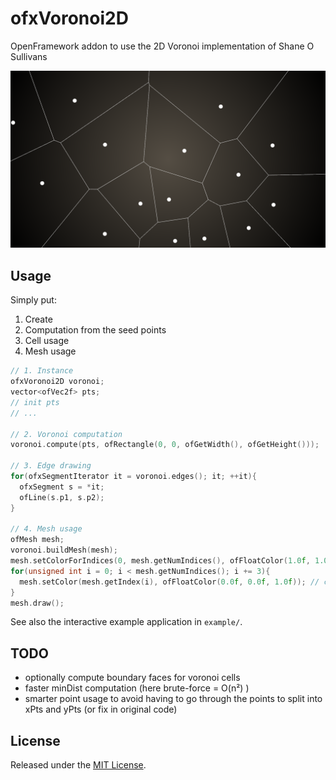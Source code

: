 ofxVoronoi2D
============

OpenFramework addon to use the 2D Voronoi implementation of Shane O Sullivans

![image](ofxaddons_thumbnail.png)

Usage
-----
Simply put:
  1. Create
  2. Computation from the seed points
  3. Cell usage
  4. Mesh usage

```cpp
// 1. Instance
ofxVoronoi2D voronoi;
vector<ofVec2f> pts;
// init pts
// ...

// 2. Voronoi computation
voronoi.compute(pts, ofRectangle(0, 0, ofGetWidth(), ofGetHeight()));

// 3. Edge drawing
for(ofxSegmentIterator it = voronoi.edges(); it; ++it){
  ofxSegment s = *it;
  ofLine(s.p1, s.p2);
}

// 4. Mesh usage
ofMesh mesh;
voronoi.buildMesh(mesh);
mesh.setColorForIndices(0, mesh.getNumIndices(), ofFloatColor(1.0f, 1.0f, 1.0f));
for(unsigned int i = 0; i < mesh.getNumIndices(); i += 3){
  mesh.setColor(mesh.getIndex(i), ofFloatColor(0.0f, 0.0f, 1.0f)); // cell centers
}
mesh.draw();
```

See also the interactive example application in `example/`.

TODO
----
  - optionally compute boundary faces for voronoi cells
  - faster minDist computation (here brute-force = O(n²) )
  - smarter point usage to avoid having to go through the points to split into xPts and yPts (or fix in original code)

License
-------
Released under the [MIT License](http://www.opensource.org/licenses/MIT).
